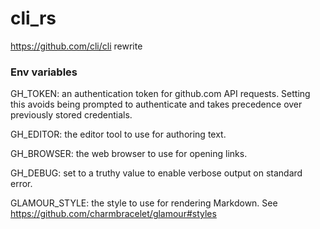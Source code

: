 # cli_rs
https://github.com/cli/cli rewrite

### Env variables

GH_TOKEN: an authentication token for github.com API requests.
Setting this avoids being prompted to authenticate and takes precedence over previously stored credentials.

GH_EDITOR: the editor tool to use for authoring text.

GH_BROWSER: the web browser to use for opening links.

GH_DEBUG: set to a truthy value to enable verbose output on standard error.

GLAMOUR_STYLE: the style to use for rendering Markdown. See https://github.com/charmbracelet/glamour#styles

